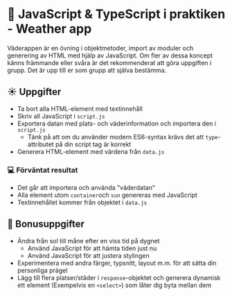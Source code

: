 # 🤖 JavaScript & TypeScript i praktiken - Weather app

Väderappen är en övning i objektmetoder, import av moduler och generering av HTML med hjälp av JavaScript. Om fler av dessa koncept känns främmande eller svåra är det rekommenderat att göra uppgiften i grupp. Det är upp till er som grupp att själva bestämma.

## ☀️ Uppgifter

- Ta bort alla HTML-element med textinnehåll
- Skriv all JavaScript i `script.js`
- Exportera datan med plats- och väderinformation och importera den i `script.js`
  - Tänk på att om du använder modern ES6-syntax krävs det att `type`-attributet på din script tag är korrekt
- Generera HTML-element med värdena från `data.js`

### 💻 Förväntat resultat

- Det går att importera och använda "väderdatan"
- Alla element utom `container`och `sun` genereras med JavaScript
- Textinnehållet kommer från objektet i `data.js`

## 🎁 Bonusuppgifter

- Ändra från sol till måne efter en viss tid på dygnet
  - Använd JavaScript för att hämta tiden just nu
  - Använd JavaScript för att justera stylingen
- Experimentera med andra färger, typsnitt, layout m.m. för att sätta din personliga prägel
- Lägg till flera platser/städer i `response`-objektet och generera dynamisk ett element (Exempelvis en `<select>`) som låter dig byta mellan dem
